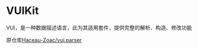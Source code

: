 # VUIKit
VUI，是一种数据描述语言，此为其适用套件，提供完整的解析、构造、修改功能



原仓库[Haceau-Zoac/vui.parser](https://github.com/Haceau-Zoac/vui.parser)

